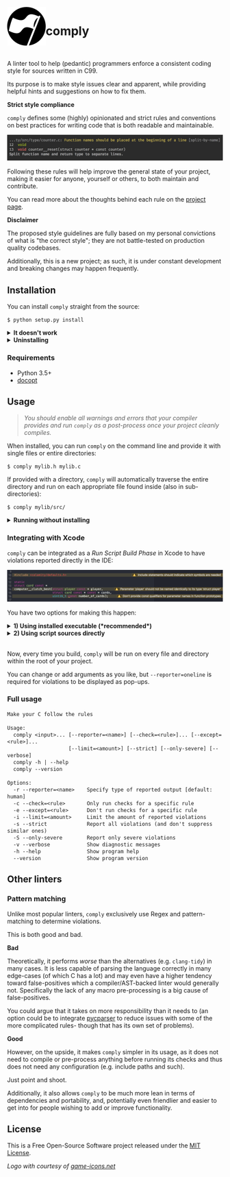 <img width="90" src="assets/logo.png" alt="comply" align="left">

# comply

<br/>

A linter tool to help (pedantic) programmers enforce a consistent coding style for sources written in C99.

Its purpose is to make style issues clear and apparent, while providing helpful hints and suggestions on how to fix them.

**Strict style compliance**

`comply` defines some (highly) opinionated and strict rules and conventions on best practices for writing code that is both readable and maintainable.

![](assets/example_terminal.png "An example of reported violations using the Human reporting mode in a terminal")

Following these rules will help improve the general state of your project, making it easier for anyone, yourself or others, to both maintain and contribute.

You can read more about the thoughts behind each rule on the [project page](http://jhauberg.github.io/comply).

**Disclaimer**

The proposed style guidelines are fully based on my personal convictions of what is "the correct style"; they are not battle-tested on production quality codebases.

Additionally, this is a new project; as such, it is under constant development and breaking changes may happen frequently.

## Installation

You can install `comply` straight from the source:

```console
$ python setup.py install
```

<details>
  <summary><strong>It doesn't work</strong></summary>

<br/>

There's a few things that could go wrong during an install. If things didn't go as expected, check the following:

**You may have more than one Python version installed**

Some systems may have multiple Python versions installed and available. This project requires Python 3.5 or later, so you may need to specify that you want to use a later version:

```console
$ python3 setup.py install
```

**Your PATH environment variable may be incorrect**

When you first installed Python, the installer probably added the `PATH` automatically to your `~/.profile` or `~/.bash_profile`. However, in case it didn't, it should look something like this:

```bash
PATH="/Library/Frameworks/Python.framework/Versions/3.6/bin:${PATH}"
export PATH
```

You may additionally need to add the `PYTHONPATH` variable and have it point to the `site-packages` directory of your Python version; for example, for a Python 3.6 installation, the variable could look like this:

```bash
export PYTHONPATH="${PYTHONPATH}/Library/Frameworks/Python.framework/Versions/3.6/lib/python3.6/site-packages"
```

</details>

<details>
  <summary><strong>Uninstalling</strong></summary>

<br/>

If you want to uninstall `comply` and make sure that you get rid of everything, you can run the installation again using the additional `--record` argument to save a list of all installed files:

```console
$ python setup.py install --record installed_files.txt
```

You can then go through all listed files and manually delete each one.

</details>

### Requirements

- Python 3.5+
- [docopt](https://github.com/docopt/docopt)

## Usage

> *You should enable all warnings and errors that your compiler provides and run `comply` as a post-process once your project cleanly compiles.*

When installed, you can run `comply` on the command line and provide it with single files or entire directories:

```console
$ comply mylib.h mylib.c
```

If provided with a directory, `comply` will automatically traverse the entire directory and run on each appropriate file found inside (also in sub-directories):

```console
$ comply mylib/src/
```

<details>
  <summary><strong>Running without installing</strong></summary>

<br/>

You can also run `comply` without having to first install it.

**1) By executing the supplied run script**

From anywhere, simply execute [run.py](run.py) with the same arguments that you normally would `comply`. The script is found at the root of the project.

```console
$ python path/to/comply/run.py src.h src.c --reporter=human
```

**2) By executing the module as a script**

This requires the working directory to be at the root of the project.

```console
$ cd path/to/comply
$ python -m comply path/to/src/
```

</details>

### Integrating with Xcode

`comply` can be integrated as a *Run Script Build Phase* in Xcode to have violations reported directly in the IDE:

![](assets/example.png "An example of reported violations in Xcode")

You have two options for making this happen:

<details>
  <summary><strong>1) Using installed executable (*recommended*)</strong></summary>

<br/>

First, figure out exactly where `comply` has been installed to:

```console
$ which comply
```

This should provide you with a path to the executable, e.g. something like:

```console
/Library/Frameworks/Python.framework/Versions/3.6/bin/comply
```

In Xcode, add a new *Run Script Phase*. Copy and paste below snippet into the script editor. Replace `<executable>` with the path to the `comply` executable that you just found.

```shell
export PYTHONIOENCODING=UTF-8

<executable> "${SRCROOT}" --reporter=oneline
```

For example, this would become:

```shell
export PYTHONIOENCODING=UTF-8

/Library/Frameworks/Python.framework/Versions/3.6/bin/comply "${SRCROOT}" --reporter=oneline
```

</details>

<details>
  <summary><strong>2) Using script sources directly</strong></summary>

<br/>

If you prefer not installing, you can still use the phase script as described in **1)**. It can be useful to avoid installing if you're working on new features or fixing bugs.

Just point to the [run.py](run.py) script instead of the installed executable:

```shell
export PYTHONIOENCODING=UTF-8

python path/to/comply/run.py "${SRCROOT}" --reporter=oneline
```

</details>

<br />

Now, every time you build, `comply` will be run on every file and directory within the root of your project. 

You can change or add arguments as you like, but `--reporter=oneline` is required for violations to be displayed as pop-ups.

### Full usage

```console
Make your C follow the rules

Usage:
  comply <input>... [--reporter=<name>] [--check=<rule>]... [--except=<rule>]...
                    [--limit=<amount>] [--strict] [--only-severe] [--verbose]
  comply -h | --help
  comply --version

Options:
  -r --reporter=<name>    Specify type of reported output [default: human]
  -c --check=<rule>       Only run checks for a specific rule
  -e --except=<rule>      Don't run checks for a specific rule
  -i --limit=<amount>     Limit the amount of reported violations
  -s --strict             Report all violations (and don't suppress similar ones)
  -S --only-severe        Report only severe violations
  -v --verbose            Show diagnostic messages
  -h --help               Show program help
  --version               Show program version
```

## Other linters

### Pattern matching

Unlike most popular linters, `comply` exclusively use Regex and pattern-matching to determine violations. 

This is both good and bad.

**Bad**

Theoretically, it performs *worse* than the alternatives (e.g. `clang-tidy`) in many cases. It is less capable of parsing the language correctly in many edge-cases (of which C has a lot) and may even have a higher tendency toward false-positives which a compiler/AST-backed linter would generally not. Specifically the lack of any macro pre-processing is a big cause of false-positives.

You could argue that it takes on more responsibility than it needs to (an option could be to integrate [pycparser](https://github.com/eliben/pycparser) to reduce issues with some of the more complicated rules- though that has its own set of problems).

**Good**

However, on the upside, it makes `comply` simpler in its usage, as it does not need to compile or pre-process anything before running its checks and thus does not need any configuration (e.g. include paths and such).

Just point and shoot.

Additionally, it also allows `comply` to be much more lean in terms of dependencies and portability, and, potentially even friendlier and easier to get into for people wishing to add or improve functionality.

## License

This is a Free Open-Source Software project released under the [MIT License](LICENSE).

*Logo with courtesy of [game-icons.net](http://game-icons.net/lorc/originals/black-flag.html)*
